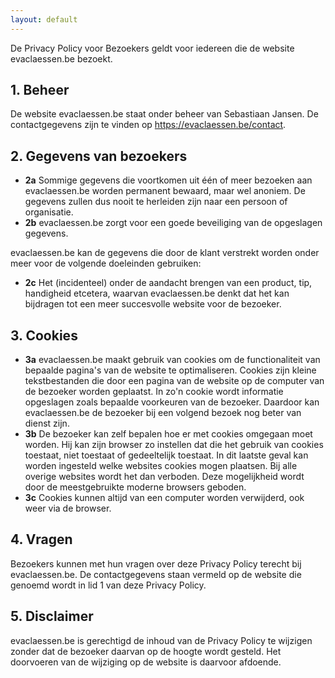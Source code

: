 ```yaml
---
layout: default
---
```

<p>De Privacy Policy voor Bezoekers geldt voor iedereen die de website evaclaessen.be bezoekt.</p>

<h2>1. Beheer</h2>
<p>De website evaclaessen.be staat onder beheer van Sebastiaan Jansen. De contactgegevens zijn te vinden op <a href="{{ site.url }}/contact">https://evaclaessen.be/contact</a>.</p>

<h2>2. Gegevens van bezoekers</h2>
<ul>
<li><strong>2a</strong> Sommige gegevens die voortkomen uit één of meer bezoeken aan evaclaessen.be worden permanent bewaard, maar wel anoniem. De gegevens zullen dus nooit te herleiden zijn naar een persoon of organisatie.</li>
<li><strong>2b</strong> evaclaessen.be zorgt voor een goede beveiliging van de opgeslagen gegevens.</li>
</ul>
<p>evaclaessen.be kan de gegevens die door de klant verstrekt worden onder meer voor de volgende doeleinden gebruiken:</p>
<ul>
<li><strong>2c</strong> Het (incidenteel) onder de aandacht brengen van een product, tip, handigheid etcetera, waarvan evaclaessen.be denkt dat het kan bijdragen tot een meer succesvolle website voor de bezoeker.</li>
</ul>

<h2>3. Cookies</h2>
<ul>
<li><strong>3a</strong> evaclaessen.be maakt gebruik van cookies om de functionaliteit van bepaalde pagina's van de website te optimaliseren. Cookies zijn kleine tekstbestanden die door een pagina van de website op de computer van de bezoeker worden geplaatst. In zo'n cookie wordt informatie opgeslagen zoals bepaalde voorkeuren van de bezoeker. Daardoor kan evaclaessen.be de bezoeker bij een volgend bezoek nog beter van dienst zijn.</li>
<li><strong>3b</strong> De bezoeker kan zelf bepalen hoe er met cookies omgegaan moet worden. Hij kan zijn browser zo instellen dat die het gebruik van cookies toestaat, niet toestaat of gedeeltelijk toestaat. In dit laatste geval kan worden ingesteld welke websites cookies mogen plaatsen. Bij alle overige websites wordt het dan verboden. Deze mogelijkheid wordt door de meestgebruikte moderne browsers geboden.</li>
<li><strong>3c</strong> Cookies kunnen altijd van een computer worden verwijderd, ook weer via de browser.</li>
</ul>

<h2>4. Vragen</h2>
<p>Bezoekers kunnen met hun vragen over deze Privacy Policy terecht bij evaclaessen.be. De contactgegevens staan vermeld op de website die genoemd wordt in lid 1 van deze Privacy Policy.</p>

<h2>5. Disclaimer</h2>
<p>evaclaessen.be is gerechtigd de inhoud van de Privacy Policy te wijzigen zonder dat de bezoeker daarvan op de hoogte wordt gesteld. Het doorvoeren van de wijziging op de website is daarvoor afdoende.</p>